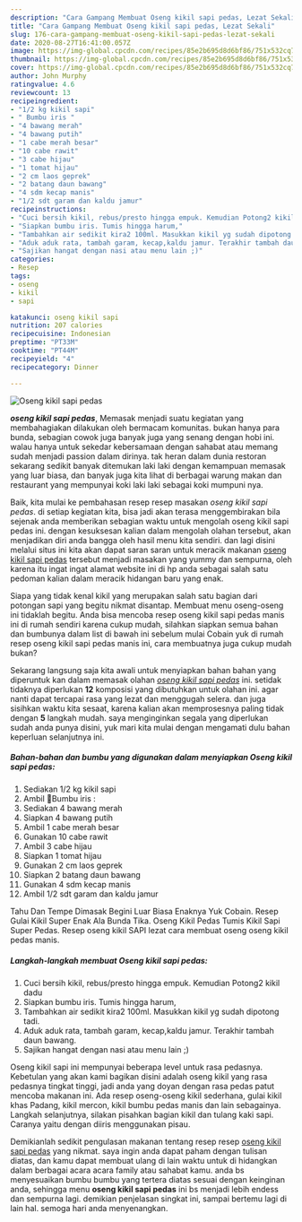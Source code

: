 ```yaml
---
description: "Cara Gampang Membuat Oseng kikil sapi pedas, Lezat Sekali"
title: "Cara Gampang Membuat Oseng kikil sapi pedas, Lezat Sekali"
slug: 176-cara-gampang-membuat-oseng-kikil-sapi-pedas-lezat-sekali
date: 2020-08-27T16:41:00.057Z
image: https://img-global.cpcdn.com/recipes/85e2b695d8d6bf86/751x532cq70/oseng-kikil-sapi-pedas-foto-resep-utama.jpg
thumbnail: https://img-global.cpcdn.com/recipes/85e2b695d8d6bf86/751x532cq70/oseng-kikil-sapi-pedas-foto-resep-utama.jpg
cover: https://img-global.cpcdn.com/recipes/85e2b695d8d6bf86/751x532cq70/oseng-kikil-sapi-pedas-foto-resep-utama.jpg
author: John Murphy
ratingvalue: 4.6
reviewcount: 13
recipeingredient:
- "1/2 kg kikil sapi"
- " Bumbu iris "
- "4 bawang merah"
- "4 bawang putih"
- "1 cabe merah besar"
- "10 cabe rawit"
- "3 cabe hijau"
- "1 tomat hijau"
- "2 cm laos geprek"
- "2 batang daun bawang"
- "4 sdm kecap manis"
- "1/2 sdt garam dan kaldu jamur"
recipeinstructions:
- "Cuci bersih kikil, rebus/presto hingga empuk. Kemudian Potong2 kikil dadu"
- "Siapkan bumbu iris. Tumis hingga harum,"
- "Tambahkan air sedikit kira2 100ml. Masukkan kikil yg sudah dipotong tadi."
- "Aduk aduk rata, tambah garam, kecap,kaldu jamur. Terakhir tambah daun bawang."
- "Sajikan hangat dengan nasi atau menu lain ;)"
categories:
- Resep
tags:
- oseng
- kikil
- sapi

katakunci: oseng kikil sapi 
nutrition: 207 calories
recipecuisine: Indonesian
preptime: "PT33M"
cooktime: "PT44M"
recipeyield: "4"
recipecategory: Dinner

---
```



![Oseng kikil sapi pedas](https://img-global.cpcdn.com/recipes/85e2b695d8d6bf86/751x532cq70/oseng-kikil-sapi-pedas-foto-resep-utama.jpg)

<b><i>oseng kikil sapi pedas</i></b>, Memasak menjadi suatu kegiatan yang membahagiakan dilakukan oleh bermacam komunitas. bukan hanya para bunda, sebagian cowok juga banyak juga yang senang dengan hobi ini. walau hanya untuk sekedar kebersamaan dengan sahabat atau memang sudah menjadi passion dalam dirinya. tak heran dalam dunia restoran sekarang sedikit banyak ditemukan laki laki dengan kemampuan memasak yang luar biasa, dan banyak juga kita lihat di berbagai warung makan dan restaurant yang mempunyai koki laki laki sebagai koki mumpuni nya.

Baik, kita mulai ke pembahasan resep resep masakan <i>oseng kikil sapi pedas</i>. di setiap kegiatan kita, bisa jadi akan terasa menggembirakan bila sejenak anda memberikan sebagian waktu untuk mengolah oseng kikil sapi pedas ini. dengan kesuksesan kalian dalam mengolah olahan tersebut, akan menjadikan diri anda bangga oleh hasil menu kita sendiri. dan lagi disini melalui situs ini kita akan dapat saran saran untuk meracik makanan <u>oseng kikil sapi pedas</u> tersebut menjadi masakan yang yummy dan sempurna, oleh karena itu ingat ingat alamat website ini di hp anda sebagai salah satu pedoman kalian dalam meracik hidangan baru yang enak.

Siapa yang tidak kenal kikil yang merupakan salah satu bagian dari potongan sapi yang begitu nikmat disantap. Membuat menu oseng-oseng ini tidaklah begitu. Anda bisa mencoba resep oseng kikil sapi pedas manis ini di rumah sendiri karena cukup mudah, silahkan siapkan semua bahan dan bumbunya dalam list di bawah ini sebelum mulai Cobain yuk di rumah resep oseng kikil sapi pedas manis ini, cara membuatnya juga cukup mudah bukan?


Sekarang langsung saja kita awali untuk menyiapkan bahan bahan yang diperuntuk kan dalam memasak olahan <u><i>oseng kikil sapi pedas</i></u> ini. setidak tidaknya diperlukan <b>12</b> komposisi yang dibutuhkan untuk olahan ini. agar nanti dapat tercapai rasa yang lezat dan menggugah selera. dan juga sisihkan waktu kita sesaat, karena kalian akan memprosesnya paling tidak dengan <b>5</b> langkah mudah. saya menginginkan segala yang diperlukan sudah anda punya disini, yuk mari kita mulai dengan mengamati dulu bahan keperluan selanjutnya ini.

<!--inarticleads1-->

##### Bahan-bahan dan bumbu yang digunakan dalam menyiapkan Oseng kikil sapi pedas:

1. Sediakan 1/2 kg kikil sapi
1. Ambil  🍅Bumbu iris :
1. Sediakan 4 bawang merah
1. Siapkan 4 bawang putih
1. Ambil 1 cabe merah besar
1. Gunakan 10 cabe rawit
1. Ambil 3 cabe hijau
1. Siapkan 1 tomat hijau
1. Gunakan 2 cm laos geprek
1. Siapkan 2 batang daun bawang
1. Gunakan 4 sdm kecap manis
1. Ambil 1/2 sdt garam dan kaldu jamur


Tahu Dan Tempe Dimasak Begini Luar Biasa Enaknya Yuk Cobain. Resep Gulai Kikil Super Enak Ala Bunda Tika. Oseng Kikil Pedas Tumis Kikil Sapi Super Pedas. Resep oseng kikil SAPI lezat cara membuat oseng oseng kikil pedas manis. 

<!--inarticleads2-->

##### Langkah-langkah membuat Oseng kikil sapi pedas:

1. Cuci bersih kikil, rebus/presto hingga empuk. Kemudian Potong2 kikil dadu
1. Siapkan bumbu iris. Tumis hingga harum,
1. Tambahkan air sedikit kira2 100ml. Masukkan kikil yg sudah dipotong tadi.
1. Aduk aduk rata, tambah garam, kecap,kaldu jamur. Terakhir tambah daun bawang.
1. Sajikan hangat dengan nasi atau menu lain ;)


Oseng kikil sapi ini mempunyai beberapa level untuk rasa pedasnya. Kebetulan yang akan kami bagikan disini adalah oseng kikil yang rasa pedasnya tingkat tinggi, jadi anda yang doyan dengan rasa pedas patut mencoba makanan ini. Ada resep oseng-oseng kikil sederhana, gulai kikil khas Padang, kikil mercon, kikil bumbu pedas manis dan lain sebagainya. Langkah selanjutnya, silakan pisahkan bagian kikil dan tulang kaki sapi. Caranya yaitu dengan diiris menggunakan pisau. 

Demikianlah sedikit pengulasan makanan tentang resep resep <u>oseng kikil sapi pedas</u> yang nikmat. saya ingin anda dapat paham dengan tulisan diatas, dan kamu dapat membuat ulang di lain waktu untuk di hidangkan dalam berbagai acara acara family atau sahabat kamu. anda bs menyesuaikan bumbu bumbu yang tertera diatas sesuai dengan keinginan anda, sehingga menu <b>oseng kikil sapi pedas</b> ini bs menjadi lebih endess dan sempurna lagi. demikian penjelasan singkat ini, sampai bertemu lagi di lain hal. semoga hari anda menyenangkan.
